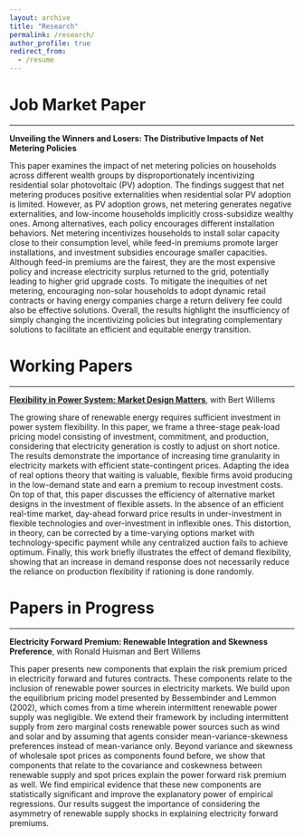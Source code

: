 ```yaml
---
layout: archive
title: "Research"
permalink: /research/
author_profile: true
redirect_from:
  - /resume
---
```


Job Market Paper
======
***
**Unveiling the Winners and Losers: The Distributive Impacts of Net Metering Policies**

This paper examines the impact of net metering policies on households across different wealth groups by disproportionately incentivizing residential solar photovoltaic (PV) adoption. The findings suggest that net metering produces positive externalities when residential solar PV adoption is limited. However, as PV adoption grows, net metering generates negative externalities, and low-income households implicitly cross-subsidize wealthy ones. Among alternatives, each policy encourages different installation behaviors. Net metering incentivizes households to install solar capacity close to their consumption level, while feed-in premiums promote larger installations, and investment subsidies encourage smaller capacities. Although feed-in premiums are the fairest, they are the most expensive policy and increase electricity surplus returned to the grid, potentially leading to higher grid upgrade costs. To mitigate the inequities of net metering, encouraging non-solar households to adopt dynamic retail contracts or having energy companies charge a return delivery fee could also be effective solutions. Overall, the results highlight the insufficiency of simply changing the incentivizing policies but integrating complementary solutions to facilitate an efficient and equitable energy transition.

Working Papers
======
***
**[Flexibility in Power System: Market Design Matters](/files/PhD_Project_1_Dongchen.pdf)**, with Bert Willems

The growing share of renewable energy requires sufficient investment in power system flexibility. In this paper, we frame a three-stage peak-load pricing model consisting of investment, commitment, and production, considering that electricity generation is costly to adjust on short notice. The results demonstrate the importance of increasing time granularity in electricity markets with efficient state-contingent prices. Adapting the idea of real options theory that waiting is valuable, flexible firms avoid producing in the low-demand state and earn a premium to recoup investment costs.
On top of that, this paper discusses the efficiency of alternative market designs in the investment of flexible assets. In the absence of an efficient real-time market, day-ahead forward price results in under-investment in flexible technologies and over-investment in inflexible ones. This distortion, in theory, can be corrected by a time-varying options market with technology-specific payment while any centralized auction fails to achieve optimum. Finally, this work briefly illustrates the effect of demand flexibility, showing that an increase in demand response does not necessarily reduce the reliance on production flexibility if rationing is done randomly.

Papers in Progress
======
***
**Electricity Forward Premium: Renewable Integration and Skewness Preference**, with Ronald Huisman and Bert Willems

This paper presents new components that explain the risk premium priced in electricity forward and futures contracts. These components relate to the inclusion of renewable power sources in electricity markets. We build upon the equilibrium pricing model presented by Bessembinder and Lemmon (2002), which comes from a time wherein intermittent renewable power supply was negligible. We extend their framework by including intermittent supply from zero marginal costs renewable power sources such as wind and solar and by assuming that agents consider mean-variance-skewness preferences instead of mean-variance only. Beyond variance and skewness of wholesale spot prices as components found before, we show that components that relate to the covariance and coskewness between renewable supply and spot prices explain the power forward risk premium as well. We find empirical evidence that these new components are statistically significant and improve the explanatory power of empirical regressions. Our results suggest the importance of considering the asymmetry of renewable supply shocks in explaining electricity forward premiums.
